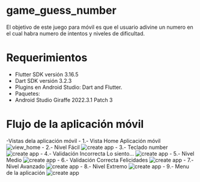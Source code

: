 # game_guess_number

El objetivo de este juego para móvil es que el usuario adivine un numero en el cual habra numero de intentos y niveles de dificultad.

# Requerimientos

- Flutter SDK versión 3.16.5
- Dart SDK versión 3.2.3
- Plugins en Android Studio: Dart and Flutter.
- Paquetes: 
- Android Studio Giraffe 2022.3.1 Patch 3


# Flujo de la aplicación móvil

-Vistas dela aplicación móvil
    - 1.- Vista Home Aplicación móvil
      ![view_home](assets/1_home_app_gameGuessNumber.png)
    - 2.- Nivel Fácil
      ![create app](assets/2_slider_nivel_facil.png)
    - 3.- Teclado number
      ![create app](assets/3_keyboardNumber_nivelFácil.png)
    - 4.- Validación Incorrecta Lo siento...
      ![create app](assets/4_validacion_ceroIntentos.png)
    - 5.- Nivel Medio
      ![create app](assets/5_slider_nivel_medio.png)
    - 6.- Validación Correcta Felicidades
      ![create app](assets/6_validación_correcta.png)
    - 7.- Nivel Avanzado
      ![create app](assets/7_slider_nivel_avanzado.png)
    - 8.- Nivel Extremo
      ![create app](assets/8_slider_nivel_extremo.png)
    - 9.- Menu de la aplicación
      ![create app](assets/9_hamburguerMain_gameGuessNumber.png)
